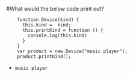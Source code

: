 #What would the below code print out?
```
    function Device(kind) {
      this.kind =  kind;
      this.printKind = function () {
        console.log(this.kind)
      }
    }
    var product = new Device("music player");
    product.printKind();
```
* `music player`